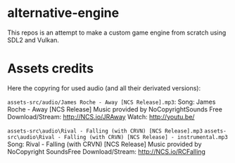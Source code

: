 # alternative-engine

This repos is an attempt to make a custom game engine from scratch using SDL2 and Vulkan.

# Assets credits

Here the copyring for used audio (and all their derivated versions):

`assets-src/audio/James Roche - Away [NCS Release].mp3`:
Song: James Roche - Away [NCS Release]
Music provided by NoCopyrightSounds
Free Download/Stream: http://NCS.io/JRAway
Watch: http://youtu.be/

`assets-src\audio\Rival - Falling (with CRVN) [NCS Release].mp3`
`assets-src\audio\Rival - Falling (with CRVN) [NCS Release] - instrumental.mp3`
Song: Rival - Falling (with CRVN) [NCS Release]
Music provided by NoCopyright
SoundsFree Download/Stream: http://NCS.io/RCFalling